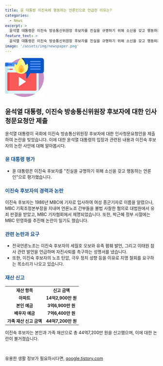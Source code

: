 ```yaml
---
title: 윤 대통령 이진숙에 행동하는 언론인으로 언급한 이유는?
categories:
  - News
excerpt: >
  윤석열 대통령은 이진숙 방송통신위원장 후보자를 진실을 규명하기 위해 소신을 갖고 행동하는 언론인으로 평가하며 국회에 인사청문요청안을 제출했다. 윤 대통령은 이 후보자의 노력과 정체성을 강조하며 방송의 공정성과 공공성을 담보할 수 있는 적임자로 지목했다. 그러나 언론노조와 공영방송 야당 성향이 이 후보자의 추천에 반대하며 노조 탄압과 극우 정치 성향을 이유로 비판하고 있다. 또한, 이 후보자의 가족 재산이 44억 원에 달하는 것이 화제가 되고 있다.
feature_text: >
  윤석열 대통령은 이진숙 방송통신위원장 후보자를 진실을 규명하기 위해 소신을 갖고 행동하는 언론인으로 평가하며 국회에 인사청문요청안을 제출했다. 윤 대통령은 이 후보자의 노력과 정체성을 강조하며 방송의 공정성과 공공성을 담보할 수 있는 적임자로 지목했다. 그러나 언론노조와 공영방송 야당 성향이 이 후보자의 추천에 반대하며 노조 탄압과 극우 정치 성향을 이유로 비판하고 있다. 또한, 이 후보자의 가족 재산이 44억 원에 달하는 것이 화제가 되고 있다.
image: '/assets/img/newspaper.png'
---
```


<p><img src="/assets/img/news.png" alt="rentncar 속보" /></p>

<h2 data-ke-size="size26">윤석열 대통령, 이진숙 방송통신위원장 후보자에 대한 인사청문요청안 제출</h2>

<p data-ke-size="size16">윤석열 대통령이 국회에 이진숙 방송통신위원장 후보자에 대한 인사청문요청안을 제출하여 논란을 빚었습니다. 이에 대한 윤석열 대통령의 입장과 관련된 내용과 이진숙 후보자의 논란 사안에 대해 알아봅시다.</p>

<h3><b><span style="color: #1a5490;">윤 대통령 평가</span></b></h3>

<ul>
    <li>윤 대통령은 이진숙 후보자를 "진실을 규명하기 위해 소신을 갖고 행동하는 언론인"으로 평가했습니다.</li>
</ul>

<h3><b><span style="color: #1a5490;">이진숙 후보자의 경력과 논란</span></b></h3>

<p data-ke-size="size16">이진숙 후보자는 1986년 MBC에 기자로 입사하여 여성 종군기자로 이름을 알렸으나, MBC 기획조정본부장을 지내며 언론노조 간부들을 불법 사찰한 혐의로 대법원에서 유죄 판결을 받았고, MBC 기자협회에서 제명되었습니다. 또한, 박근혜 정부 시절에는 MBC 민영화를 추진해 논란이 일기도 했습니다.</p>

<h3><b><span style="color: #1a5490;">관련 논란과 요구</span></b></h3>

<ul>
    <li>전국언론노조는 이진숙 후보자의 세월호 오보와 유족 폄훼 발언, 그리고 이태원 참사 관련 발언을 언급하며 자진사퇴를 촉구하는 성명서를 냈습니다.</li>
    <li>또한, 이진숙 후보자의 노조 탄압, 극우 정치 성향 등을 이유로 지명 철회를 요구하는 목소리가 나오고 있습니다.</li>
</ul>

<h3><b><span style="color: #1a5490;">재산 신고</span></b></h3>

<table>
    <tr>
        <td style="text-align: center; height: 17px;"><b>재산 항목</b></td>
        <td style="text-align: center; height: 17px;"><b>신고 금액</b></td>
    </tr>
    <tr>
        <td style="text-align: center; height: 17px;"><b>아파트</b></td>
        <td style="text-align: center; height: 17px;"><b>14억2,900만 원</b></td>
    </tr>
    <tr>
        <td style="text-align: center; height: 17px;"><b>본인 예금</b></td>
        <td style="text-align: center; height: 17px;"><b>3억6,900만 원</b></td>
    </tr>
    <tr>
        <td style="text-align: center; height: 17px;"><b>배우자 예금</b></td>
        <td style="text-align: center; height: 17px;"><b>7억6,400만 원</b></td>
    </tr>
    <tr>
        <td style="text-align: center; height: 17px;"><b>가족 재산 신고 금액</b></td>
        <td style="text-align: center; height: 17px;"><b>44억7,200만 원</b></td>
    </tr>
</table>

<p data-ke-size="size16">이진숙 후보자는 본인과 가족 재산으로 총 44억7,200만 원을 신고했으며, 이에 대한 논란이 불거졌습니다.</p>

<p data-ke-size="size16">&nbsp;</p>
유용한 생활 정보가 필요하시다면, <a href="https://qoogle.tistory.com" rel="dofollow">qoogle.tistory.com</a>


